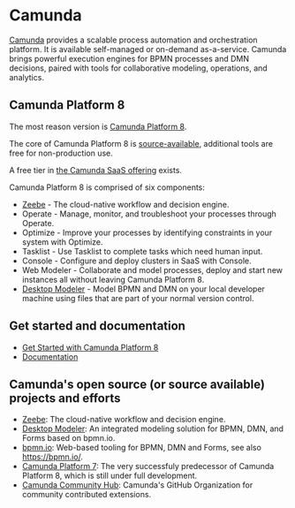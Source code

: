 # Camunda

[Camunda](https://camunda.io) provides a scalable process automation and orchestration platform. It is available self-managed or on-demand as-a-service. Camunda brings powerful execution engines for BPMN processes and DMN decisions, paired with tools for collaborative modeling, operations, and analytics.

## Camunda Platform 8

The most reason version is [Camunda Platform 8](https://github.com/camunda/camunda-platform). 

The core of Camunda Platform 8 is [source-available](https://camunda.com/legal/terms/cloud-terms-and-conditions/zeebe-license-overview-and-faq/), additional tools are free for non-production use. 

A free tier in [the Camunda SaaS offering](https://camunda.com/get-started) exists.

Camunda Platform 8 is comprised of six components:

* [Zeebe](https://github.com/camunda/zeebe) - The cloud-native workflow and decision engine.
* Operate - Manage, monitor, and troubleshoot your processes through Operate.
* Optimize - Improve your processes by identifying constraints in your system with Optimize.
* Tasklist - Use Tasklist to complete tasks which need human input.
* Console - Configure and deploy clusters in SaaS with Console.
* Web Modeler - Collaborate and model processes, deploy and start new instances all without leaving Camunda Platform 8.
* [Desktop Modeler](https://github.com/camunda/camunda-modeler) - Model BPMN and DMN on your local developer machine using files that are part of your normal version control.

## Get started and documentation

* [Get Started with Camunda Platform 8](https://docs.camunda.io/docs/guides/)
* [Documentation](https://docs.camunda.io/)

## Camunda's open source (or source available) projects and efforts

* [Zeebe](https://github.com/camunda/zeebe): The cloud-native workflow and decision engine.
* [Desktop Modeler](https://github.com/camunda/camunda-modeler): An integrated modeling solution for BPMN, DMN, and Forms based on bpmn.io.
* [bpmn.io](https://github.com/bpmn-io): Web-based tooling for BPMN, DMN and Forms, see also https://bpmn.io/.
* [Camunda Platform 7](https://github.com/camunda/camunda-bpm-platform): The very successfuly predecessor of Camunda Platform 8, which is still under full development.
* [Camunda Community Hub](https://github.com/camunda-community-hub): Camunda's GitHub Organization for community contributed extensions. 